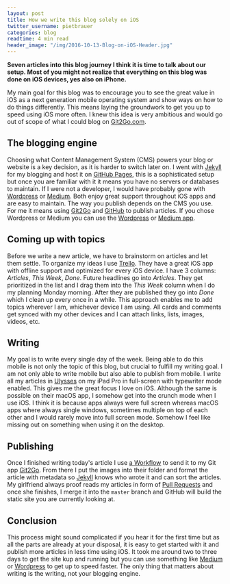 ```yaml
---
layout: post
title: How we write this blog solely on iOS
twitter_username: pietbrauer
categories: blog
readtime: 4 min read
header_image: "/img/2016-10-13-Blog-on-iOS-Header.jpg"
---
```


__Seven articles into this blog journey I think it is time to talk about our setup. Most of you might not realize that everything on this blog was done on iOS devices, yes also on iPhone.__


My main goal for this blog was to encourage you to see the great value in iOS as a next generation mobile operating system and show ways on how to do things differently. This means laying the groundwork to get you up to speed using iOS more often. I knew this idea is very ambitious and would go out of scope of what I could blog on [Git2Go.com](http://git2go.com/blog.html).

## The blogging engine

Choosing what Content Management System (CMS) powers your blog or website is a key decision, as it is harder to switch later on. I went with [Jekyll](https://jekyllrb.com) for my blogging and host it on [GitHub Pages](https://pages.github.com/), this is a sophisticated setup but once you are familiar with it it means you have no servers or databases to maintain. If I were not a developer, I would have probably gone with [Wordpress](https://wordpress.com/) or [Medium](https://medium.com/). Both enjoy great support throughout iOS apps and are easy to maintain. The way you publish depends on the CMS you use. For me it means using [Git2Go](https://itunes.apple.com/us/app/git2go-git-client-you-always/id963577401?mt=8&at=1010lqa9) and [GitHub](https://github.com) to publish articles. If you chose Wordpress or Medium you can use the [Wordpress](https://itunes.apple.com/us/app/wordpress/id335703880?mt=8&at=1010lqa9) or [Medium app](https://itunes.apple.com/us/app/medium/id828256236?mt=8&at=1010lqa9).

## Coming up with topics

Before we write a new article, we have to brainstorm on articles and let them settle. To organize my ideas I use [Trello](https://itunes.apple.com/us/app/trello/id461504587?mt=8&at=1010lqa9). They have a great iOS app with offline support and optimized for every iOS device. I have 3 columns: *Articles*, *This Week*, *Done*. Future headlines go into *Articles*. They get prioritized in the list and I drag them into the *This Week* column when I do my planning Monday morning. After they are published they go into *Done* which I clean up every once in a while.
This approach enables me to add topics wherever I am, whichever device I am using. All cards and comments get synced with my other devices and I can attach links, lists, images, videos, etc.

## Writing

My goal is to write every single day of the week. Being able to do this mobile is not only the topic of this blog, but crucial to fulfill my writing goal. I am not only able to write mobile but also able to publish from mobile. I write all my articles in [Ulysses](https://itunes.apple.com/us/app/ulysses/id950335311?mt=8&at=1010lqa9) on my iPad Pro in full-screen with typewriter mode enabled. This gives me the great focus I love on iOS. Although the same is possible on their macOS app, I somehow get into the crunch mode when I use iOS. I think it is because apps always were full screen whereas macOS apps where always single windows, sometimes multiple on top of each other and I would rarely move into full screen mode. Somehow I feel like missing out on something when using it on the desktop.

## Publishing

Once I finished writing today's article I use [a Workflow](https://itunes.apple.com/us/app/ulysses/id950335311?mt=8) to send it to my Git app [Git2Go](https://itunes.apple.com/us/app/git2go-git-client-you-always/id963577401?mt=8&at=1010lqa9). From there I put the images into their folder and format the article with metadata so [Jekyll](https://jekyllrb.com) knows who wrote it and can sort the articles.
My girlfriend always proof reads my articles in form of [Pull Requests](https://developer.github.com/v3/pulls/) and once she finishes, I merge it into the `master` branch and GitHub will build the static site you are currently looking at.

## Conclusion

This process might sound complicated if you hear it for the first time but as all the parts are already at your disposal, it is easy to get started with it and publish more articles in less time using iOS. It took me around two to three days to get the site kup and running but you can use something like [Medium](https://medium.com) or [Wordpress](https://wordpress.com) to get up to speed faster. The only thing that matters about writing is the writing, not your blogging engine.